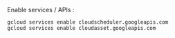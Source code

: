 
Enable services / APIs :

    gcloud services enable cloudscheduler.googleapis.com
	gcloud services enable cloudasset.googleapis.com
